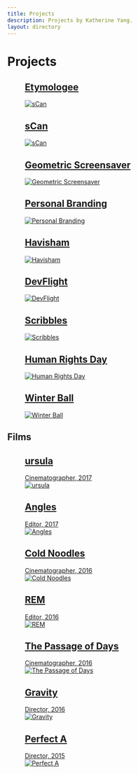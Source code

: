 ```yaml
---
title: Projects
description: Projects by Katherine Yang.
layout: directory
---
```


<h1 class="details">Projects</h1>
<div class="projects">
    <a href="/projects/etymologee" title="Etymologee" class="project">
        <figure>
            <figcaption><h2>Etymologee</h2></figcaption>
            <img src="/assets/img/etymologee/etymologee.png" alt="sCan">
        </figure>
    </a>
    <a href="/projects/sCan" title="sCan" class="project">
        <figure>
            <figcaption><h2>sCan</h2></figcaption>
            <img src="/assets/img/sCan/sCan.png" alt="sCan">
        </figure>
    </a>
    <a href="/projects/screensaver" title="Geometric Screensaver" class="project">
        <figure>
            <figcaption><h2>Geometric Screensaver</h2></figcaption>
            <img src="/assets/img/screensaver/screenshots.gif" alt="Geometric Screensaver">
        </figure>
    </a>
    <a href="/projects/branding" title="Personal Branding" class="project">
        <figure>
            <figcaption><h2>Personal Branding</h2></figcaption>
            <img src="/assets/img/branding/colours.jpg" alt="Personal Branding">
        </figure>
    </a>
    <a href="/projects/havisham" title="Havisham" class="project">
        <figure>
            <figcaption><h2>Havisham</h2></figcaption>
            <img src="/assets/img/havisham/mockup.jpg" alt="Havisham">
        </figure>
    </a>
    <a href="/projects/devflight" title="DevFlight" class="project">
        <figure>
            <figcaption><h2>DevFlight</h2></figcaption>
            <img src="/assets/img/devflight/card-mockup.jpg" alt="DevFlight">
        </figure>
    </a>
    <a href="/projects/scribbles" title="Scribbles" class="project">
        <figure>
            <figcaption><h2>Scribbles</h2></figcaption>
            <img src="/assets/img/scribbles/mockup.jpg" alt="Scribbles">
        </figure>
    </a>
    <a href="/projects/human-rights-day" title="Human Rights Day" class="project">
        <figure>
            <figcaption><h2>Human Rights Day</h2></figcaption>
            <img src="/assets/img/human-rights-day/poster-1.png" alt="Human Rights Day">
        </figure>
    </a>
    <a href="/projects/winter-ball" title="Winter Ball" class="project">
        <figure>
            <figcaption><h2>Winter Ball</h2></figcaption>
            <img src="/assets/img/winter-ball/ticket.png" alt="Winter Ball">
        </figure>
    </a>
</div>
<h2 class="details">Films</h2>
<div class="projects">
    <a href="https://vimeo.com/220745972" title="ursula" class="project">
        <figure>
            <figcaption><h2>ursula</h2><span class="year">Cinematographer, 2017</span></figcaption>
            <img src="/assets/img/films/ursula.jpg" alt="ursula">
        </figure>
    </a>
    <a href="https://www.youtube.com/watch?v=x7z7PWN18wQ" title="Angles" class="project">
        <figure>
            <figcaption><h2>Angles</h2><span class="year">Editor, 2017</span></figcaption>
            <img src="/assets/img/films/angles.jpg" alt="Angles">
        </figure>
    </a>
    <a href="https://www.youtube.com/watch?v=WaHYYt4wWuw" title="Cold Noodles" class="project">
        <figure>
            <figcaption><h2>Cold Noodles</h2><span class="year">Cinematographer, 2016</span></figcaption>
            <img src="/assets/img/films/cold-noodles.jpg" alt="Cold Noodles">
        </figure>
    </a>
    <a href="https://www.youtube.com/watch?v=ulv908bYBkM" title="REM" class="project">
        <figure>
            <figcaption><h2>REM</h2><span class="year">Editor, 2016</span></figcaption>
            <img src="/assets/img/films/rem.jpg" alt="REM">
        </figure>
    </a>
    <a href="https://www.youtube.com/watch?v=tHki2KK9hs0" title="The Passage of Days" class="project">
        <figure>
            <figcaption><h2>The Passage of Days</h2><span class="year">Cinematographer, 2016</span></figcaption>
            <img src="/assets/img/films/the-passage-of-days.jpg" alt="The Passage of Days">
        </figure>
    </a>
    <a href="https://www.youtube.com/watch?v=r7JOzT5Ncow" title="Gravity" class="project">
        <figure>
            <figcaption><h2>Gravity</h2><span class="year">Director, 2016</span></figcaption>
            <img src="/assets/img/films/gravity.jpg" alt="Gravity">
        </figure>
    </a>
    <a href="https://www.youtube.com/watch?v=hhlXp9zKEPc" title="Perfect A" class="project">
        <figure>
            <figcaption><h2>Perfect A</h2><span class="year">Director, 2015</span></figcaption>
            <img src="/assets/img/films/perfect-a.jpg" alt="Perfect A">
        </figure>
    </a>
</div>